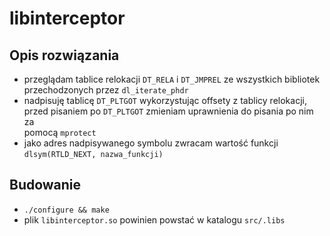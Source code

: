 libinterceptor
==============

Opis rozwiązania
----------------
- przeglądam tablice relokacji `DT_RELA` i `DT_JMPREL` ze wszystkich bibliotek  
  przechodzonych przez `dl_iterate_phdr`
- nadpisuję tablicę `DT_PLTGOT` wykorzystując offsety z tablicy relokacji,  
  przed pisaniem po `DT_PLTGOT` zmieniam uprawnienia do pisania po nim za  
  pomocą `mprotect`
- jako adres nadpisywanego symbolu zwracam wartość funkcji  
  `dlsym(RTLD_NEXT, nazwa_funkcji)`

Budowanie
---------
- `./configure && make`
- plik `libinterceptor.so` powinien powstać w katalogu `src/.libs`

